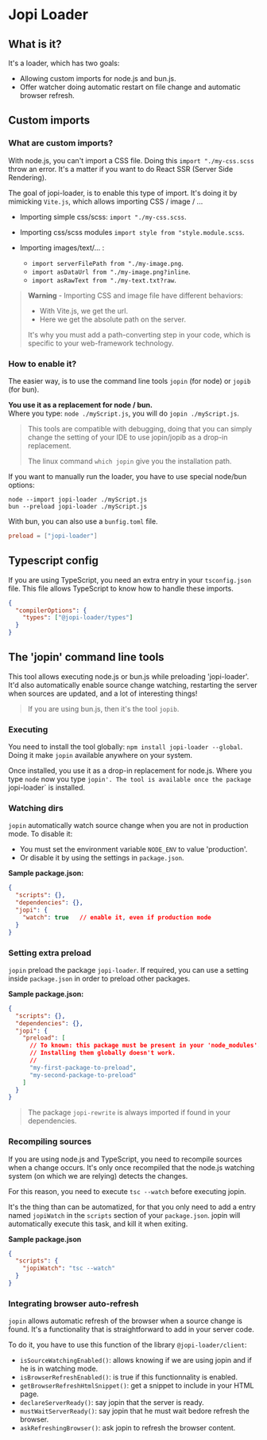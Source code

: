 # Jopi Loader

## What is it?

It's a loader, which has two goals:
* Allowing custom imports for node.js and bun.js.
* Offer watcher doing automatic restart on file change and automatic browser refresh.

## Custom imports

### What are custom imports?

With node.js, you can't import a CSS file. Doing this `import "./my-css.scss` throw an error.
It's a matter if you want to do React SSR (Server Side Rendering).

The goal of jopi-loader, is to enable this type of import.
It's doing it by mimicking `Vite.js`, which allows importing CSS / image / ...

* Importing simple css/scss: `import "./my-css.scss`.
* Importing css/scss modules `import style from "style.module.scss`.

* Importing images/text/... :
  * `import serverFilePath from "./my-image.png`.
  * `import asDataUrl from "./my-image.png?inline`.
  * `import asRawText from "./my-text.txt?raw`.

> **Warning** - Importing CSS and image file have different behaviors:
>  * With Vite.js, we get the url.
>  * Here we get the absolute path on the server.
>
> It's why you must add a path-converting step in your code, which is specific to your web-framework technology.

### How to enable it?

The easier way, is to use the command line tools `jopin` (for node) or `jopib` (for bun).

**You use it as a replacement for node / bun.**  
Where you type: `node ./myScript.js`, you will do `jopin ./myScript.js`.

> This tools are compatible with debugging, doing that you can simply change
> the setting of your IDE to use jopin/jopib as a drop-in replacement.
> 
> The linux command `which jopin` give you the installation path.
> 
If you want to manually run the loader, you have to use special node/bun options:
```
node --import jopi-loader ./myScript.js
bun --preload jopi-loader ./myScript.js
```

With bun, you can also use a `bunfig.toml` file.

```toml
preload = ["jopi-loader"]
```

## Typescript config

If you are using TypeScript, you need an extra entry in your `tsconfig.json` file.
This file allows TypeScript to know how to handle these imports.

```json
{
  "compilerOptions": {
    "types": ["@jopi-loader/types"]
  }
}
```

## The 'jopin' command line tools

This tool allows executing node.js or bun.js while preloading 'jopi-loader'.
It'd also automatically enable source change watching, restarting the server when sources are updated,
and a lot of interesting things!

> If you are using bun.js, then it's the tool `jopib`.

### Executing

You need to install the tool globally: `npm install jopi-loader --global`.
Doing it make `jopin` available anywhere on your system.

Once installed, you use it as a drop-in replacement for node.js.
Where you type `node` now you type `jopin'.
The tool is available once the package `jopi-loader` is installed.

### Watching dirs

`jopin` automatically watch source change when you are not in production mode.
To disable it:
* You must set the environment variable `NODE_ENV` to value 'production'.
* Or disable it by using the settings in `package.json`.

**Sample package.json:**
```json
{
  "scripts": {},
  "dependencies": {},
  "jopi": {
    "watch": true   // enable it, even if production mode
  }
}
```

### Setting extra preload

`jopin` preload the package `jopi-loader`. If required, you can use a setting inside `package.json` in order to preload other packages. 

**Sample package.json:**
```json 
{
  "scripts": {},
  "dependencies": {},
  "jopi": {
    "preload": [
      // To known: this package must be present in your 'node_modules'.
      // Installing them globally doesn't work.
      //
      "my-first-package-to-preload",
      "my-second-package-to-preload"
    ]
  }
}
```

> The package `jopi-rewrite` is always imported if found in your dependencies.
 
### Recompiling sources

If you are using node.js and TypeScript, you need to recompile sources when a change occurs.
It's only once recompiled that the node.js watching system (on which we are relying) detects the changes.

For this reason, you need to execute `tsc --watch` before executing jopin.

It's the thing than can be automatized, for that you only need to add a entry named `jopiWatch` in the `scripts`
section of your `package.json`. jopin will automatically execute this task, and kill it when exiting.

**Sample package.json**

```json
{
  "scripts": {
    "jopiWatch": "tsc --watch"
  }
}
```


### Integrating browser auto-refresh

`jopin` allows automatic refresh of the browser when a source change is found.
It's a functionality that is straightforward to add in your server code.

To do it, you have to use this function of the library `@jopi-loader/client`:
* `isSourceWatchingEnabled()`: allows knowing if we are using jopin and if he is in watching mode.
* `isBrowserRefreshEnabled()`: is true if this functionnality is enabled.
* `getBrowserRefreshHtmlSnippet()`: get a snippet to include in your HTML page.  
* `declareServerReady()`: say jopin that the server is ready.
* `mustWaitServerReady()`: say jopin that he must wait bedore refresh the browser.
* `askRefreshingBrowser()`: ask jopin to refresh the browser content.

